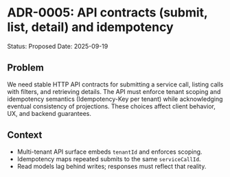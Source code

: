 # ADR-0005: API contracts (submit, list, detail) and idempotency

Status: Proposed
Date: 2025-09-19

## Problem

We need stable HTTP API contracts for submitting a service call, listing calls with filters, and retrieving details. The API must enforce tenant scoping and idempotency semantics (Idempotency-Key per tenant) while acknowledging eventual consistency of projections. These choices affect client behavior, UX, and backend guarantees.

## Context

- Multi-tenant API surface embeds `tenantId` and enforces scoping.
- Idempotency maps repeated submits to the same `serviceCallId`.
- Read models lag behind writes; responses must reflect that reality.
